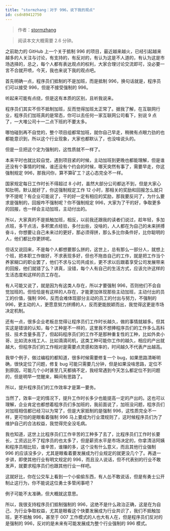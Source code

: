 ```yaml
---
title: "stormzhang：对于 996，说下我的观点"
id: csdn89412750
---
```


> 作者：[stormzhang](https://mp.weixin.qq.com/s/Z2xv22d1bny92igq7s8OEA)

> 阅读本文大概需要 2.6 分钟。

之前助力的 GitHub 上一个关于抵制 996 的项目，最近越来越火，已经引起越来越多的人关注与讨论，有支持的，有反对的，有认为这是不人道的，有认为这是市场选择的，总之，每个人都有表达观点的权利，大家合理讨论交流即可，没必要一言不合就开喷，今天，我也来说下我的观点吧。

首先明确一点，程序员们抵制的不是加班，而是抵制 996，换句话就是，程序员们可以接受 996，但是不接受强制的 996。

听起来可能有点绕，但是这有本质的区别，且听我说来。

程序员们其实不但不抵制加班，反而觉得加班太正常了。据我了解，在互联网行业，程序员们加班真的是常态，你可以去任何一家互联网公司看下，别说 9 点了，一大堆公司十一二点下班的不要太多。

哪怕碰到再不自觉的，整个项目组都常加班，就你自己早走，稍微有点眼力劲的也都能意识到，所以这个行业现象，大家也都默认了，也没啥说头的。

但是一旦把这个定为强制的，这性质就不一样了。

本来平时也就比较自觉，遇到项目紧的时候，主动加班到更晚也都能理解，但是谁还没有个事情的时候，谁还没有个约会的时候，哪天突然有事了，需要早走，你这强制规定 996，那我问你，算不算矿工？这心态完全不一样。

国家规定每日工作时长不得超过 8 小时，虽然大部分公司都达不到，但是大家心知肚明，默认就好了，你这强制规定工作 12 小时，那相关的奖励和回报怎么就只字不提呢？有企业可能说了，干的好一定有相应的奖励，那我要反问了，为什么要求是强制的，回报咋不强制呢？你不强制规定 996，大家为了干的好，争取更多的回报，也一样会主动加班，主动付出的。

所以，大家真的不是抵触加班，相反，以前我还跟我的读者们说过，趁年轻，多加点班，多干点活，多积累点经验，多付出些，没啥的，人人都在为自己的未来拼搏奋斗，你想要让自己未来过的更好，那必须得拼，那么多比你条件好，比你聪明的人，他们都比你更拼呢。

但话又说回来，不是每个人都想要那么拼的，这世上，总有那么一部分人，就想上个班，把本职工作做好，不求表现多好，但也不拖沓自己的工作，就是把工作当个养家糊口的职业罢了，他们不求与公司共成长，更不求以后跟着享受公司发展带来的回报，他们就错了么？讲真，没错，每个人有自己的生活方式，应该允许这样的生活态度和这样的员工存在。

有人可能又说了，就是因为有这类人存在，所以才要强制 996，否则他们不会自觉加班的。但恰恰是有这样的人存在，才能更加体现那些主动加班，主动付出的员工的价值，强制 996，反而会难体现部分主动的员工的付出与努力，不强制的 996，更主动的人，更愿意努力拼搏的人，反而更能脱颖而出，我觉得这更是市场决定机制。

还有一点，很多企业老板总觉得让程序员们工作时长越久，做的事情就越多。但其实这是错误的认知，每个工种是不一样的，这里我不想捧程序员们的工作多么高科技、技术含量多高了，但起码程序员们的工作不是那种重复性的工种，比如外卖小哥、比如流水线工人、比如滴滴司机，这类工种可能你工作的越久，相应的产出就越大，但程序员们的工作相对是需要点灵感和效率的，时间越久不代表产出越高。

我举个例子，做过编程的都知道，很多时候需要修复一个 bug，如果思路清晰明确，很快定位了问题，修复 bug 可能只需要几分钟，但是如果没啥思路，定位不到原因，可能几个小时甚至几天都搞不定，我经常遇到今天怎么都定位不到问题的，但是明早一觉醒来，瞬间有思路了。

所以，提升程序员们的工作效率才是第一要务。

当然了，效率一定的情况下，提升工作时长多少也能提高一定的产出的。这也可以理解，企业肯定也都想着程序员们多加班的，我前面说了，加班没问题，程序员们对加班相信都已经习以为常了，但是大家抵制的是强制 996，这性质完全不一样，更可怕的是眼看着强制 996 马上要成为行业潜规则了，这时候程序员们为了维护自己的合法权益，我觉得完全没毛病。

我也知道，这世上比程序员们工作辛苦的工种多了去了，比程序员们工作时长要长，工资远比不了程序员的也太多了，但是薪资水平是市场决定的，你拿清洁阿姨和程序员相比较，谁辛苦，谁赚的多，这个没有什么意义，而且其他行业强制 996 的应该没多少，尤其是眼看着要发展成为行业规定的就更没几个了。再退一步讲，即使其他行业有明文规定的 996，而且没人说话，但不代表别的行业不敢发声，就要求程序员们也跟其他行业一样吧。

这就好比，你在公交车上看到一个小偷偷东西，有人怂不敢说话，但是有勇士公开制止这行为，你不能说这位勇士多管闲事吧？

例子可能不太准确，但大概就这意思。

所以，我很支持程序员们抵制强制的 996，这绝不是什么政治正确，这是在为自己、为行业争取权益，尤其是眼看这个快要发展成为行业共识了，我们不抵触加班，更不抵触 996，甚至于 007 工作模式的人也大有人在，但是程序员们反对的是强制的 996，反对的是未来有可能发展成为整个行业强制的 996 模式。